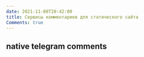 ```yaml
---
date: 2021-11-08T20:42:00
title: Сервисы комментариев для статического сайта
Comments: true
---
```


## native telegram comments
<script async src="https://telegram.org/js/telegram-widget.js?14" data-telegram-discussion="rf_art/807" data-comments-limit="5"></script>
